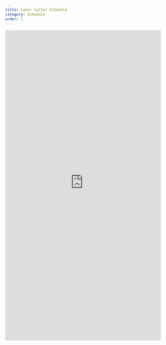 ```yaml
---
title: Laser Cutter Schedule
category: Schedule
order: 1
---
```


<iframe src="https://cmac-lasercutter.youcanbook.me/?noframe=true&skipHeaderFooter=true" id="ycbmiframecmac-lasercutter" style="width:100%;height:1000px;border:0px;background-color:transparent;" frameborder="0" allowtransparency="true"></iframe><script>window.addEventListener && window.addEventListener("message", function(event){if (event.origin === "https://cmac-lasercutter.youcanbook.me"){document.getElementById("ycbmiframecmac-lasercutter").style.height = event.data + "px";}}, false);</script>